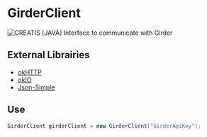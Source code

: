 # GirderClient
![CREATIS](https://www.creatis.insa-lyon.fr/site7/sites/www.creatis.insa-lyon.fr/files/logo-creatis.png)
[JAVA] Interface to communicate with Girder

## External Librairies
* [okHTTP](https://square.github.io/okhttp/)
* [okIO](https://github.com/square/okio)
* [Json-Simple](https://code.google.com/archive/p/json-simple/downloads)

## Use
```java
GirderClient girderClient = new GirderClient("GirderApiKey");